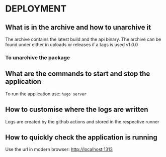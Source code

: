# DEPLOYMENT

## What is in the archive and how to unarchive it

The archive contains the latest build and the api binary.
The archive can be found under either in uploads or releases if a tags is used v1.0.0

### To unarchive the package

## What are the commands to start and stop the application

To run the application use:
`hugo server`

## How to customise where the logs are written

Logs are created by the github actions and stored in the respective runner

## How to quickly check the application is running

Use the url in modern browser: <http://localhost:1313>
